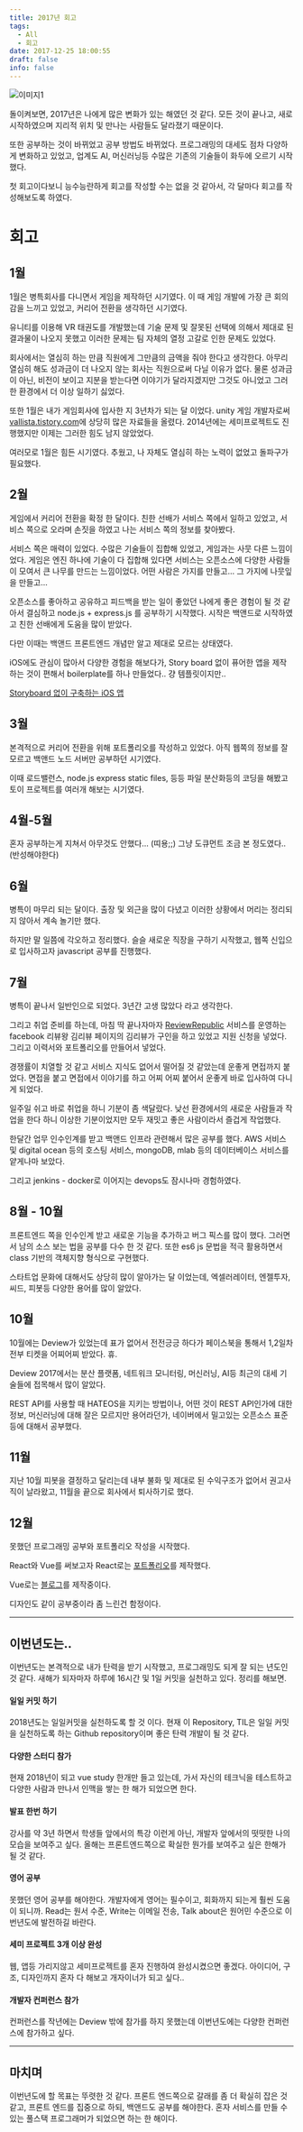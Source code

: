 ```yaml
---
title: 2017년 회고
tags:
  - All
  - 회고
date: 2017-12-25 18:00:55
draft: false
info: false
---
```


![이미지1](https://images.unsplash.com/photo-1421809313281-48f03fa45e9f?auto=format&fit=crop&w=2205&q=80)

돌이켜보면, 2017년은 나에게 많은 변화가 있는 해였던 것 같다. 모든 것이 끝나고, 새로 시작하였으며 지리적 위치 및 만나는 사람들도 달라졌기 때문이다.

또한 공부하는 것이 바뀌었고 공부 방법도 바뀌었다. 프로그래밍의 대세도 점차 다양하게 변화하고 있었고, 업계도 AI, 머신러닝등 수많은 기존의 기술들이 화두에 오르기 시작했다.

첫 회고이다보니 능수능란하게 회고를 작성할 수는 없을 것 같아서, 각 달마다 회고를 작성해보도록 하였다.

# 회고

## 1월

1월은 병특회사를 다니면서 게임을 제작하던 시기였다. 이 때 게임 개발에 가장 큰 회의감을 느끼고 있었고, 커리어 전환을 생각하던 시기였다.

유니티를 이용해 VR 태권도를 개발했는데 기술 문제 및 잘못된 선택에 의해서 제대로 된 결과물이 나오지 못했고 이러한 문제는 팀 자체의 열정 고갈로 인한 문제도 있었다.

회사에서는 열심히 하는 만큼 직원에게 그만큼의 금액을 줘야 한다고 생각한다. 아무리 열심히 해도 성과금이 더 나오지 않는 회사는 직원으로써 다닐 이유가 없다. 물론 성과금이 아닌, 비전이 보이고 지분을 받는다면 이야기가 달라지겠지만 그것도 아니었고 그러한 환경에서 더 이상 일하기 싫었다.

또한 1월은 내가 게임회사에 입사한 지 3년차가 되는 달 이었다. unity 게임 개발자로써 [vallista.tistory.com](https://vallista.tistory.com)에 상당히 많은 자료들을 올렸다. 2014년에는 세미프로젝트도 진행했지만 이제는 그러한 힘도 남지 않았었다.

여러모로 1월은 힘든 시기였다. 추웠고, 나 자체도 열심히 하는 노력이 없었고 돌파구가 필요했다.

## 2월

게임에서 커리어 전환을 확정 한 달이다.
친한 선배가 서비스 쪽에서 일하고 있었고, 서비스 쪽으로 오라며 손짓을 하였고 나는 서비스 쪽의 정보를 찾아봤다.

서비스 쪽은 매력이 있었다. 수많은 기술들이 집합해 있었고, 게임과는 사뭇 다른 느낌이었다. 게임은 엔진 하나에 기술이 다 집합해 있다면 서비스는 오픈소스에 다양한 사람들이 모여서 큰 나무를 만드는 느낌이었다. 어떤 사람은 가지를 만들고... 그 가지에 나뭇잎을 만들고...

오픈소스를 좋아하고 공유하고 피드백을 받는 일이 좋았던 나에게 좋은 경험이 될 것 같아서 결심하고 node.js + express.js 를 공부하기 시작했다. 시작은 백앤드로 시작하였고 친한 선배에게 도움을 많이 받았다.

다만 이때는 백앤드 프론트엔드 개념만 알고 제대로 모르는 상태였다.

iOS에도 관심이 많아서 다양한 경험을 해보다가, Story board 없이 퓨어한 앱을 제작하는 것이 편해서 boilerplate를 하나 만들었다.. 걍 템플릿이지만..

[Storyboard 없이 구축하는 iOS 앱](https://github.com/Vallista/NoUseStoryboard-BoilerPlate)

## 3월

본격적으로 커리어 전환을 위해 포트폴리오를 작성하고 있었다.
아직 웹쪽의 정보를 잘 모르고 백앤드 노드 서버만 공부하던 시기였다.

이때 로드밸런스, node.js express static files, 등등 파일 분산화등의 코딩을 해봤고 토이 프로젝트를 여러개 해보는 시기였다.

## 4월-5월

혼자 공부하는게 지쳐서 아무것도 안했다... (띠용;;)
그냥 도큐먼트 조금 본 정도였다.. (반성해야한다)

## 6월

병특이 마무리 되는 달이다. 출장 및 외근을 많이 다녔고 이러한 상황에서 머리는 정리되지 않아서 계속 놀기만 했다.

하지만 말 일쯤에 각오하고 정리했다. 슬슬 새로운 직장을 구하기 시작했고, 웹쪽 신입으로 입사하고자 javascript 공부를 진행했다.

## 7월

병특이 끝나서 일반인으로 되었다. 3년간 고생 많았다 라고 생각한다.

그리고 취업 준비를 하는데, 마침 딱 끝나자마자 [ReviewRepublic](https://reviewrepublic.net/) 서비스를 운영하는 facebook 리뷰왕 김리뷰 페이지의 김리뷰가 구인을 하고 있었고 지원 신청을 넣었다. 그리고 이력서와 포트폴리오를 만들어서 넣었다.

경쟁률이 치열할 것 같고 서비스 지식도 없어서 떨어질 것 같았는데 운좋게 면접까지 붙었다. 면접을 붙고 면접에서 이야기를 하고 어찌 어찌 붙어서 운좋게 바로 입사하여 다니게 되었다.

일주일 쉬고 바로 취업을 하니 기분이 좀 색달랐다. 낮선 환경에서의 새로운 사람들과 작업을 한다 하니 이상한 기분이었지만 모두 재밋고 좋은 사람이라서 즐겁게 작업했다.

한달간 업무 인수인계를 받고 백앤드 인프라 관련해서 많은 공부를 했다. AWS 서비스 및 digital ocean 등의 호스팅 서비스, mongoDB, mlab 등의 데이터베이스 서비스를 얕게나마 보았다.

그리고 jenkins - docker로 이어지는 devops도 잠시나마 경험하였다.

## 8월 - 10월

프론트엔드 쪽을 인수인계 받고 새로운 기능을 추가하고 버그 픽스를 많이 했다. 그러면서 남의 소스 보는 법을 공부를 다수 한 것 같다. 또한 es6 js 문법을 적극 활용하면서 class 기반의 객체지향 형식으로 구현했다.

스타트업 문화에 대해서도 상당히 많이 알아가는 달 이었는데, 엑셀러레이터, 엔젤투자, 씨드, 피봇등 다양한 용어를 많이 알았다.

## 10월

10월에는 Deview가 있었는데 표가 없어서 전전긍긍 하다가 페이스북을 통해서 1,2일차 전부 티켓을 어찌어찌 받았다. 휴.

Deview 2017에서는 분산 플랫폼, 네트워크 모니터링, 머신러닝, AI등 최근의 대세 기술들에 접목해서 많이 알았다.

REST API를 사용할 때 HATEOS을 지키는 방법이나, 어떤 것이 REST API인가에 대한 정보, 머신러닝에 대해 잘은 모르지만 용어라던가, 네이버에서 밀고있는 오픈소스 표준등에 대해서 공부했다.

## 11월

지난 10월 피봇을 결정하고 달리는데 내부 불화 및 제대로 된 수익구조가 없어서 권고사직이 날라왔고, 11월을 끝으로 회사에서 퇴사하기로 했다.

## 12월

못했던 프로그래밍 공부와 포트폴리오 작성을 시작했다.

React와 Vue를 써보고자 React로는 [포트폴리오](https://github.com/Vallista/portfolio)를 제작했다.

Vue로는 [블로그](https://github.com/Vallista/blog-source-code)를 제작중이다.

디자인도 같이 공부중이라 좀 느린건 함정이다.

---
## 이번년도는..

이번년도는 본격적으로 내가 탄력을 받기 시작했고, 프로그래밍도 되게 잘 되는 년도인 것 같다. 새해가 되자마자 하루에 16시간 및 1일 커밋을 실천하고 있다. 정리를 해보면.

#### 일일 커밋 하기

2018년도는 일일커밋을 실천하도록 할 것 이다. 현재 이 Repository, TIL은 일일 커밋을 실천하도록 하는 Github repository이며 좋은 탄력 개발이 될 것 같다.

#### 다양한 스터디 참가

현재 2018년이 되고 vue study 한개만 들고 있는데, 가서 자신의 테크닉을 테스트하고 다양한 사람과 만나서 인맥을 쌓는 한 해가 되었으면 한다.

#### 발표 한번 하기

강사를 약 3년 하면서 학생들 앞에서의 특강 이런게 아닌, 개발자 앞에서의 떳떳한 나의 모습을 보여주고 싶다.
올해는 프론트엔드쪽으로 확실한 뭔가를 보여주고 싶은 한해가 될 것 같다.

#### 영어 공부

못했던 영어 공부를 해야한다. 개발자에게 영어는 필수이고, 회화까지 되는게 훨씬 도움이 되니까. Read는 원서 수준, Write는 이메일 전송, Talk about은 원어민 수준으로 이번년도에 발전하길 바란다.

#### 세미 프로젝트 3개 이상 완성

웹, 앱등 가리지않고 세미프로젝트를 혼자 진행하여 완성시켰으면 좋겠다. 아이디어, 구조, 디자인까지 혼자 다 해보고 개자이너가 되고 싶다..

#### 개발자 컨퍼런스 참가

컨퍼런스를 작년에는 Deview 밖에 참가를 하지 못했는데 이번년도에는 다양한 컨퍼런스에 참가하고 싶다.

---

## 마치며

이번년도에 할 목표는 뚜렷한 것 같다. 프론트 엔드쪽으로 갈래를 좀 더 확실히 잡은 것 같고, 프론트 엔드를 집중으로 하되, 백앤드도 공부를 해야한다. 혼자 서비스를 만들 수 있는 풀스택 프로그래머가 되었으면 하는 한 해이다.
